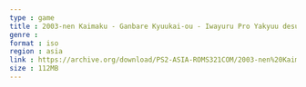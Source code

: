```yaml
---
type : game
title : 2003-nen Kaimaku - Ganbare Kyuukai-ou - Iwayuru Pro Yakyuu desu ne (Japan)
genre : 
format : iso
region : asia
link : https://archive.org/download/PS2-ASIA-ROMS321COM/2003-nen%20Kaimaku%20-%20Ganbare%20Kyuukai-ou%20-%20Iwayuru%20Pro%20Yakyuu%20desu%20ne%20%28Japan%29.7z
size : 112MB
---
```

